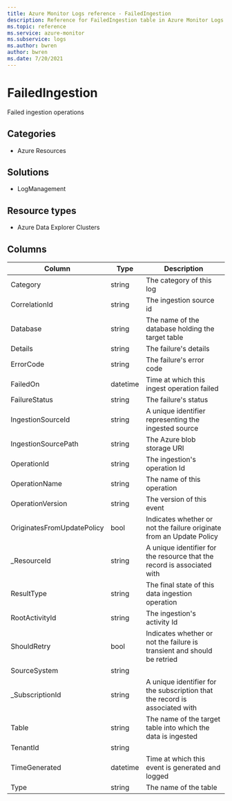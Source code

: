 ```yaml
---
title: Azure Monitor Logs reference - FailedIngestion
description: Reference for FailedIngestion table in Azure Monitor Logs.
ms.topic: reference
ms.service: azure-monitor
ms.subservice: logs
ms.author: bwren
author: bwren
ms.date: 7/20/2021
---
```


# FailedIngestion

 Failed ingestion operations

## Categories

- Azure Resources
## Solutions

- LogManagement
## Resource types

- Azure Data Explorer Clusters




## Columns

|Column|Type|Description|
|---|---|---|
|Category|string|The category of this log|
|CorrelationId|string|The ingestion source id|
|Database|string|The name of the database holding the target table|
|Details|string|The failure's details|
|ErrorCode|string|The failure's error code|
|FailedOn|datetime|Time at which this ingest operation failed|
|FailureStatus|string|The failure's status|
|IngestionSourceId|string|A unique identifier representing the ingested source|
|IngestionSourcePath|string|The Azure blob storage URI|
|OperationId|string|The ingestion's operation Id|
|OperationName|string|The name of this operation|
|OperationVersion|string|The version of this event|
|OriginatesFromUpdatePolicy|bool|Indicates whether or not the failure originate from an Update Policy|
|_ResourceId|string|A unique identifier for the resource that the record is associated with|
|ResultType|string|The final state of this data ingestion operation|
|RootActivityId|string|The ingestion's activity Id|
|ShouldRetry|bool|Indicates whether or not the failure is transient and should be retried|
|SourceSystem|string||
|_SubscriptionId|string|A unique identifier for the subscription that the record is associated with|
|Table|string|The name of the target table into which the data is ingested|
|TenantId|string||
|TimeGenerated|datetime|Time at which this event is generated and logged|
|Type|string|The name of the table|
